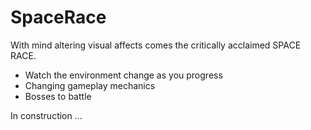 # SpaceRace

With mind altering visual affects comes the critically acclaimed SPACE RACE.  

  - Watch the environment change as you progress
  - Changing gameplay mechanics
  - Bosses to battle

In construction ... 